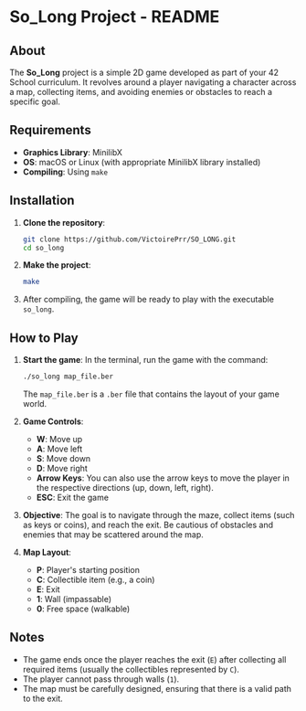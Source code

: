 # So_Long Project - README

## About
The **So_Long** project is a simple 2D game developed as part of your 42 School curriculum. It revolves around a player navigating a character across a map, collecting items, and avoiding enemies or obstacles to reach a specific goal.

## Requirements
- **Graphics Library**: MinilibX
- **OS**: macOS or Linux (with appropriate MinilibX library installed)
- **Compiling**: Using `make`

## Installation
1. **Clone the repository**:
    ```bash
    git clone https://github.com/VictoirePrr/SO_LONG.git
    cd so_long
    ```

2. **Make the project**:
    ```bash
    make
    ```

3. After compiling, the game will be ready to play with the executable `so_long`.

## How to Play

1. **Start the game**:
    In the terminal, run the game with the command:
    ```bash
    ./so_long map_file.ber
    ```
    The `map_file.ber` is a `.ber` file that contains the layout of your game world.

2. **Game Controls**:
    - **W**: Move up
    - **A**: Move left
    - **S**: Move down
    - **D**: Move right
    - **Arrow Keys**: You can also use the arrow keys to move the player in the respective directions (up, down, left, right).
    - **ESC**: Exit the game

3. **Objective**:
    The goal is to navigate through the maze, collect items (such as keys or coins), and reach the exit. Be cautious of obstacles and enemies that may be scattered around the map.

4. **Map Layout**:
    - **P**: Player's starting position
    - **C**: Collectible item (e.g., a coin)
    - **E**: Exit
    - **1**: Wall (impassable)
    - **0**: Free space (walkable)

## Notes
- The game ends once the player reaches the exit (`E`) after collecting all required items (usually the collectibles represented by `C`).
- The player cannot pass through walls (`1`).
- The map must be carefully designed, ensuring that there is a valid path to the exit.
